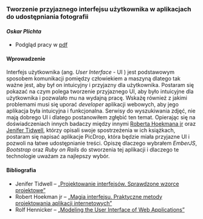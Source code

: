 ### Tworzenie przyjaznego interfejsu użytkownika w aplikacjach do udostępniania fotografii
#### *Oskar Plichta*

* Podgląd pracy w [pdf](https://github.com/oplichta/magisterka/blob/master/magisterka.pdf?raw=true)

#### Wprowadzenie

Interfejs użytkownika (ang. *User Interface* - UI ) jest podstawowym sposobem komunikacji pomiędzy człowiekiem a maszyną dlatego tak ważne jest, aby był on intuicyjny i przyjazny dla użytkownika.
Postaram się pokazać na czym polega tworzenie przyjaznego UI, aby było intuicyjne dla użytkownika i pozwalało mu na wydajną pracę. Wskażę również z jakimi problemami musi się uporać *developer* aplikacji webowych, aby jego aplikacja była intuicyjna i funkcjonalna. Serwisy do wyszukiwania zdjęć, nie mają dobrego UI i dlatego postanowiłem zgłębić ten temat. Opierając się na  doświadczeniach innych badaczy  między innymi [Roberta Hoekmana jr](http://helion.pl/ksiazki/magia-interfejsu-praktyczne-metody-projektowania-aplikacji-internetowych-robert-hoekman-jr,magint.htm#szczegoly)  oraz [Jenifer Tidwell](http://helion.pl/ksiazki/projektowanie-interfejsow-sprawdzone-wzorce-projektowe-jenifer-tidwell,projin.htm), którzy opisali swoje spostrzeżenia w ich książkach, postaram się napisać aplikacje PicDrop, która  będzie miała przyjazne UI i pozwoli na łatwe udostępnianie treści.
Opiszę dlaczego wybrałem *EmberJS*, *Bootstrap* oraz *Ruby on Rails* do stworzenia tej aplikacji i dlaczego te technologie uważam za najlepszy wybór.

#### Bibliografia

<ul>
<li>Jenifer Tidwell – <a href="http://helion.pl/ksiazki/projektowanie-interfejsow-sprawdzone-wzorce-projektowe-jenifer-tidwell,projin.htm">„Projektowanie interfejsów. Sprawdzone wzorce projektowe”</a></li>
<li>Robert Hoekman jr – <a href="http://helion.pl/ksiazki/magia-interfejsu-praktyczne-metody-projektowania-aplikacji-internetowych-robert-hoekman-jr,magint.htm">„Magia interfejsu. Praktyczne metody projektowania aplikacji internetowych”</a></li>
<li>Rolf Hennicker – <a href="http://www.pst.informatik.uni-muenchen.de/~kochn/pUML2001-Hen-Koch.pdf">„Modeling the User Interface of Web Applications”</a></li>
</ul>
